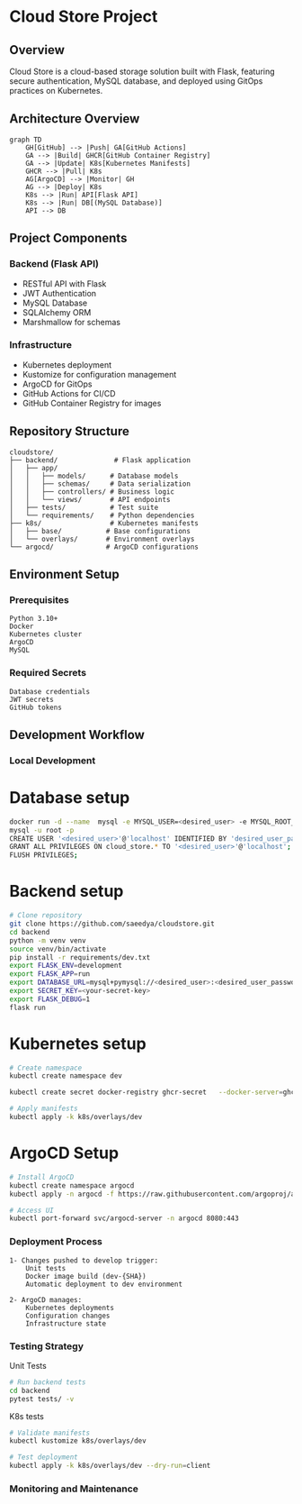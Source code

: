 # Cloud Store Project

## Overview
Cloud Store is a cloud-based storage solution built with Flask, featuring secure authentication, MySQL database, and deployed using GitOps practices on Kubernetes.

## Architecture Overview
```mermaid
graph TD
    GH[GitHub] --> |Push| GA[GitHub Actions]
    GA --> |Build| GHCR[GitHub Container Registry]
    GA --> |Update| K8s[Kubernetes Manifests]
    GHCR --> |Pull| K8s
    AG[ArgoCD] --> |Monitor| GH
    AG --> |Deploy| K8s
    K8s --> |Run| API[Flask API]
    K8s --> |Run| DB[(MySQL Database)]
    API --> DB
```

## Project Components

### Backend (Flask API)
- RESTful API with Flask
- JWT Authentication
- MySQL Database
- SQLAlchemy ORM
- Marshmallow for schemas

### Infrastructure
- Kubernetes deployment
- Kustomize for configuration management
- ArgoCD for GitOps
- GitHub Actions for CI/CD
- GitHub Container Registry for images

## Repository Structure

```
cloudstore/
├── backend/              # Flask application
│   ├── app/
│   │   ├── models/      # Database models
│   │   ├── schemas/     # Data serialization
│   │   ├── controllers/ # Business logic
│   │   └── views/       # API endpoints
│   ├── tests/           # Test suite
│   └── requirements/    # Python dependencies
├── k8s/                 # Kubernetes manifests
│   ├── base/           # Base configurations
│   └── overlays/       # Environment overlays
└── argocd/             # ArgoCD configurations
```

## Environment Setup
### Prerequisites

    Python 3.10+
    Docker
    Kubernetes cluster
    ArgoCD
    MySQL

### Required Secrets

    Database credentials
    JWT secrets
    GitHub tokens

## Development Workflow

### Local Development
# Database setup
```bash
docker run -d --name  mysql -e MYSQL_USER=<desired_user> -e MYSQL_ROOT_PASSWORD=<desired_root_password> -e MYSQL_DATABASE=cloud_store -p 3306:3306 mysql:8
mysql -u root -p
CREATE USER '<desired_user>'@'localhost' IDENTIFIED BY 'desired_user_password>';
GRANT ALL PRIVILEGES ON cloud_store.* TO '<desired_user>'@'localhost';
FLUSH PRIVILEGES;
```

# Backend setup
```bash
# Clone repository
git clone https://github.com/saeedya/cloudstore.git
cd backend
python -m venv venv
source venv/bin/activate
pip install -r requirements/dev.txt
export FLASK_ENV=development
export FLASK_APP=run
export DATABASE_URL=mysql+pymysql://<desired_user>:<desired_user_password>@localhost:3306/cloud_store
export SECRET_KEY=<your-secret-key>
export FLASK_DEBUG=1
flask run
```
# Kubernetes setup
```bash
# Create namespace
kubectl create namespace dev

kubectl create secret docker-registry ghcr-secret   --docker-server=ghcr.io   --docker-username=saeedya   --docker-password=ghp_5Rgc5x6***************   --namespace=dev

# Apply manifests
kubectl apply -k k8s/overlays/dev
```

# ArgoCD Setup
```bash
# Install ArgoCD
kubectl create namespace argocd
kubectl apply -n argocd -f https://raw.githubusercontent.com/argoproj/argo-cd/stable/manifests/install.yaml

# Access UI
kubectl port-forward svc/argocd-server -n argocd 8080:443
```

### Deployment Process
    1- Changes pushed to develop trigger:
        Unit tests
        Docker image build (dev-{SHA})
        Automatic deployment to dev environment

    2- ArgoCD manages:
        Kubernetes deployments
        Configuration changes
        Infrastructure state

### Testing Strategy

Unit Tests
```bash
# Run backend tests
cd backend
pytest tests/ -v
```
K8s tests
```bash
# Validate manifests
kubectl kustomize k8s/overlays/dev

# Test deployment
kubectl apply -k k8s/overlays/dev --dry-run=client
```

### Monitoring and Maintenance



